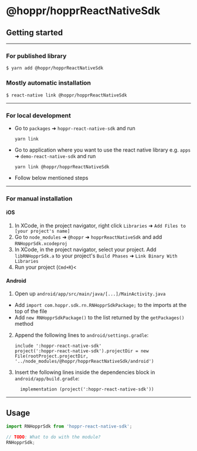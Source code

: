
# @hoppr/hopprReactNativeSdk

## Getting started
---
### For published library

`$ yarn add @hoppr/hopprReactNativeSdk`

### Mostly automatic installation

`$ react-native link @hoppr/hopprReactNativeSdk`

---
### For local development
- Go to `packages` ➜ `hoppr-react-native-sdk` and run
  ```
  yarn link
  ```
- Go to application where you want to use the react native library e.g. `apps` ➜ `demo-react-native-sdk` and run
  ```
  yarn link @hoppr/hopprReactNativeSdk
  ```
- Follow below mentioned steps

---
### For manual installation
#### iOS

1. In XCode, in the project navigator, right click `Libraries` ➜ `Add Files to [your project's name]`
2. Go to `node_modules` ➜ `@hoppr` ➜ `hopprReactNativeSdk` and add `RNHopprSdk.xcodeproj`
3. In XCode, in the project navigator, select your project. Add `libRNHopprSdk.a` to your project's `Build Phases` ➜ `Link Binary With Libraries`
4. Run your project (`Cmd+R`)<

#### Android

1. Open up `android/app/src/main/java/[...]/MainActivity.java`
  - Add `import com.hoppr.sdk.rn.RNHopprSdkPackage;` to the imports at the top of the file
  - Add `new RNHopprSdkPackage()` to the list returned by the `getPackages()` method
2. Append the following lines to `android/settings.gradle`:
  	```
  	include ':hoppr-react-native-sdk'
  	project(':hoppr-react-native-sdk').projectDir = new File(rootProject.projectDir, 	'../node_modules/@hoppr/hopprReactNativeSdk/android')
  	```
3. Insert the following lines inside the dependencies block in `android/app/build.gradle`:
  	```
      implementation (project(':hoppr-react-native-sdk'))
  	```
---

## Usage
```javascript
import RNHopprSdk from 'hoppr-react-native-sdk';

// TODO: What to do with the module?
RNHopprSdk;
```
